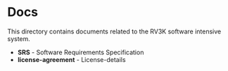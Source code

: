 # Docs
This directory contains documents related to the RV3K software intensive system.

- **SRS** - Software Requirements Specification
- **license-agreement** - License-details
